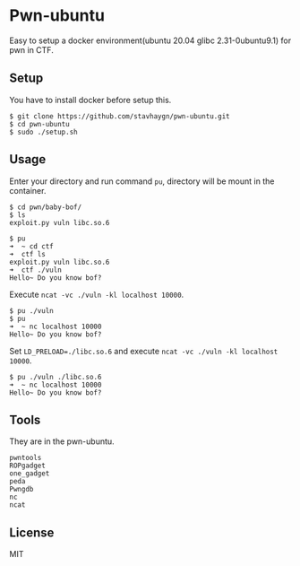 # Pwn-ubuntu
Easy to setup a docker environment(ubuntu 20.04 glibc 2.31-0ubuntu9.1) for pwn in CTF.

## Setup
You have to install docker before setup this.
```
$ git clone https://github.com/stavhaygn/pwn-ubuntu.git
$ cd pwn-ubuntu
$ sudo ./setup.sh
```

## Usage

Enter your directory and run command `pu`, directory will be mount in the container.
```
$ cd pwn/baby-bof/
$ ls 
exploit.py vuln libc.so.6

$ pu
➜  ~ cd ctf
➜  ctf ls
exploit.py vuln libc.so.6
➜  ctf ./vuln
Hello~ Do you know bof?
```

Execute `ncat -vc ./vuln -kl localhost 10000`.
```
$ pu ./vuln
$ pu
➜  ~ nc localhost 10000
Hello~ Do you know bof?
```

Set `LD_PRELOAD=./libc.so.6` and execute `ncat -vc ./vuln -kl localhost 10000`. 
```
$ pu ./vuln ./libc.so.6
➜  ~ nc localhost 10000
Hello~ Do you know bof?
```

## Tools
They are in the pwn-ubuntu.
```
pwntools
ROPgadget
one_gadget
peda
Pwngdb
nc
ncat
```

## License
MIT
